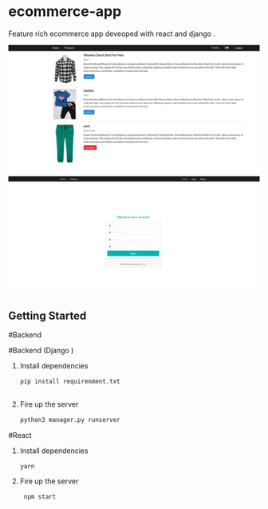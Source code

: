 # ecommerce-app

Feature rich  ecommerce app deveoped with react and django .



![demo](https://raw.githubusercontent.com/ashokgaire/ecommerce-app/main/screenshot/product.png)
![demo](https://raw.githubusercontent.com/ashokgaire/ecommerce-app/main/screenshot/Screenshot%20at%202020-12-12%2009-51-03.png)


## Getting Started

#Backend

#Backend (Django )

1. Install dependencies

   ```shell
   pip install requirenment.txt
 
   ```

2. Fire up the server

   ```bash
   python3 manager.py runserver
   ```
   
  #React

1. Install dependencies

   ```shell
   yarn
   ```

2. Fire up the server

   ```bash
    npm start
   ```
